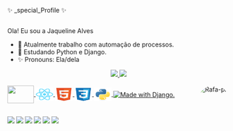 
✨ _special_Profile ✨ 
##
Ola! Eu sou a Jaqueline Alves

- 🔭 Atualmente trabalho com automação de processos.
- 🐍 Estudando Python e Django.
- ✨ Pronouns: Ela/dela

<div align="center">
  <a href="https://github.com/jaquelinealvess">
  <img height="180em" src="https://github-readme-stats.vercel.app/api?username=jaquelinealvess&show_icons=true&theme=dracula&include_all_commits=true&count_private=true"/>
  <img height="180em" src="https://github-readme-stats.vercel.app/api/top-langs/?username=jaquelinealvess&layout=compact&langs_count=7&theme=dracula"/>
</div>
<div style="display: inline_block"><br>
  <img align="center" height="40" width="60" alt src="https://d16smq18f8amlc.cloudfront.net/66126/LearningPathImages/74484-58910f4e-2acd-4a2d-93a2-57da2a1faa5d.png?Expires=1656975464&Signature=Fccvc7FZcpSe3OMuS7MEtFQCHCsA3ALSxQ4WJG~5LBvnPabYrQCmRQlIr6eQHVbjWDK-9kP3uOYCSVr6Uu8zomtXajdOZv2ThfQ-pJV7XkwcAmlm2qyzlAgDAeHc6LrpaG-RSicwr235A9OXETRiYWP6whWIA7hBMYwAQ-yWDIQ_&Key-Pair-Id=APKAIQKC33KEMABEYE6A">
  <img align="center" alt="Rafa-React" height="30" width="40" src="https://raw.githubusercontent.com/devicons/devicon/master/icons/react/react-original.svg">
  <img align="center" alt="Rafa-HTML" height="30" width="40" src="https://raw.githubusercontent.com/devicons/devicon/master/icons/html5/html5-original.svg">
  <img align="center" alt="Rafa-CSS" height="30" width="40" src="https://raw.githubusercontent.com/devicons/devicon/master/icons/css3/css3-original.svg">
  <img align="center" alt="Rafa-Python" height="30" width="40" src="https://raw.githubusercontent.com/devicons/devicon/master/icons/python/python-original.svg">
  <img align="right" alt="Rafa-pic" height="150" style="border-radius:50px;"src="https://media.discordapp.net/attachments/639956127056134178/890373478988013628/Publicacoes_Instagram_1_1.png?width=676&height=676">
   <a href="http://www.djangoproject.com/"><img src="https://www.djangoproject.com/m/img/badges/djangomade124x25.gif" border="0" align="center" alt="Made with Django." title="Made with Django." /></a>
</div>
  
  ##
   
<div> 
  <a href="https://app.slack.com/client/T014DF3NF9P/C013L4CQRLP/rimeto_profile/U02D83PR3GE"><img src="https://img.shields.io/badge/Slack-4A154B?style=for-the-badge&logo=slack&logoColor=white "target="_blank"></a>
  <a href="https://instagram.com/jaquelinealvess" target="_blank"><img src="https://img.shields.io/badge/-Instagram-%23E4405F?style=for-the-badge&logo=instagram&logoColor=white" target="_blank"></a>
 <a href="https://discord.gg/jaquelinealvess" target="_blank"><img src="https://img.shields.io/badge/Discord-7289DA?style=for-the-badge&logo=discord&logoColor=white" target="_blank"></a> 
  <a href="https://app.slack.com/client/T014DF3NF9P/C013L4CQRLP/rimeto_profile/U02D83PR3GE" target="_blank"><img src="	https://img.shields.io/badge/Slack-4A154B?style=for-the-badge&logo=slack&logoColor=white"target="_blank"></a> 
   <a href="mailto:jaqueline.alves.ilhs@gmail.com"><img src="https://img.shields.io/badge/Gmail-D14836?style=for-the-badge&logo=gmail&logoColor=white" target="_blank"></a>
  <a href="https://www.linkedin.com/in/jaqueline-alves-santos/>" target="_blank"><img src="https://img.shields.io/badge/-LinkedIn-%230077B5?style=for-the-badge&logo=linkedin&logoColor=white" target="_blank"></a> 
  
</div>
